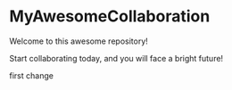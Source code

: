 # MyAwesomeCollaboration

Welcome to this awesome repository!

Start collaborating today, and you will face a bright future!

first change
